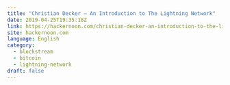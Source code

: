 ```yaml
---
title: "Christian Decker — An Introduction to The Lightning Network"
date: 2019-04-25T19:35:18Z
link: https://hackernoon.com/christian-decker-an-introduction-to-the-lightning-network-7041eaa4d0f8?source=rss----3a8144eabfe3---4
site: hackernoon.com
language: English
category:
  - blockstream
  - bitcoin
  - lightning-network
draft: false
---
```

